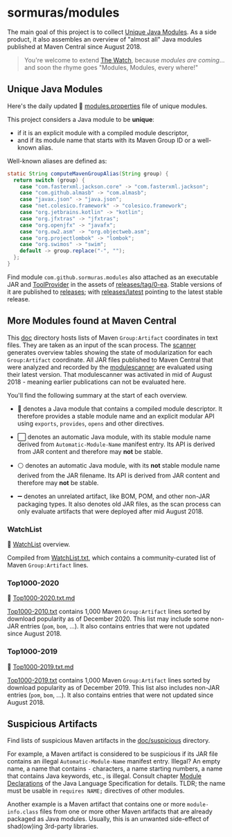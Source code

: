 # sormuras/modules

The main goal of this project is to collect [Unique Java Modules](#unique-java-modules).
As a side product, it also assembles an overview of "almost all" Java modules published at Maven Central since August 2018.

> You're welcome to extend [The Watch](#watchlist), because _modules are coming_... and soon the rhyme goes "Modules, Modules, every where!"


## Unique Java Modules

Here's the daily updated 🦄 [modules.properties](com.github.sormuras.modules/com/github/sormuras/modules/modules.properties) file of unique modules.

This project considers a Java module to be **unique**:

- if it is an explicit module with a compiled module descriptor,
- and if its module name that starts with its Maven Group ID or a well-known alias.

Well-known aliases are defined as:

```java
static String computeMavenGroupAlias(String group) {
  return switch (group) {
    case "com.fasterxml.jackson.core" -> "com.fasterxml.jackson";
    case "com.github.almasb" -> "com.almasb";
    case "javax.json" -> "java.json";
    case "net.colesico.framework" -> "colesico.framework";
    case "org.jetbrains.kotlin" -> "kotlin";
    case "org.jfxtras" -> "jfxtras";
    case "org.openjfx" -> "javafx";
    case "org.ow2.asm" -> "org.objectweb.asm";
    case "org.projectlombok" -> "lombok";
    case "org.swimos" -> "swim";
    default -> group.replace("-", "");
  };
}
```

Find module `com.github.sormuras.modules` also attached as an executable JAR and [ToolProvider](https://docs.oracle.com/en/java/javase/11/docs/api/java.base/java/util/spi/ToolProvider.html) in the assets of [releases/tag/0-ea](https://github.com/sormuras/modules/releases/tag/0-ea).
Stable versions of it are published to [releases](https://github.com/sormuras/modules/releases); with [releases/latest](https://github.com/sormuras/modules/releases/latest) pointing to the latest stable release.


## More Modules found at Maven Central

This [doc](doc) directory hosts lists of Maven `Group:Artifact` coordinates in text files.
They are taken as an input of the scan process.
The [scanner](.bach/build/build/Scanner.java) generates overview tables showing the state of modularization for each `Group:Artifact` coordinate.
All JAR files published to Maven Central that were analyzed and recorded by the [modulescanner](https://github.com/sandermak/modulescanner) are evaluated using their latest version.
That modulescanner was activated in mid of August 2018 - meaning earlier publications can not be evaluated here.

You'll find the following summary at the start of each overview.

- 🧩 denotes a Java module that contains a compiled module descriptor.
  It therefore provides a stable module name and an explicit modular API using `exports`, `provides`, `opens` and other directives.

- ⬜ denotes an automatic Java module, with its stable module name derived from `Automatic-Module-Name` manifest entry.
  Its API is derived from JAR content and therefore may **not** be stable.

- ⚪ denotes an automatic Java module, with its **not** stable module name derived from the JAR filename.
  Its API is derived from JAR content and therefore may **not** be stable.

- ➖ denotes an unrelated artifact, like BOM, POM, and other non-JAR packaging types.
  It also denotes old JAR files, as the scan process can only evaluate artifacts that were deployed after mid August 2018.

### WatchList

📜 [WatchList](doc/WatchList.txt.md) overview.

Compiled from [WatchList.txt](doc/WatchList.txt), which contains a community-curated list of Maven `Group:Artifact` lines.

### Top1000-2020

📜 [Top1000-2020.txt.md](doc/Top1000-2020.txt.md)

[Top1000-2010.txt](doc/Top1000-2020.txt) contains 1,000 Maven `Group:Artifact` lines sorted by download popularity as of December 2020.
This list may include some non-JAR entries (`pom`, `bom`, ...).
It also contains entries that were not updated since August 2018.

### Top1000-2019

📜 [Top1000-2019.txt.md](doc/Top1000-2019.txt.md)

[Top1000-2019.txt](doc/Top1000-2019.txt) contains 1,000 Maven `Group:Artifact` lines sorted by download popularity as of December 2019.
This list also includes non-JAR entries (`pom`, `bom`, ...).
It also contains entries that were not updated since August 2018.


## Suspicious Artifacts

Find lists of suspicious Maven artifacts in the [doc/suspicious](doc/suspicious) directory.

For example, a Maven artifact is considered to be suspicious if its JAR file contains an illegal `Automatic-Module-Name` manifest entry.
Illegal? An empty name, a name that contains `-` characters, a name starting numbers, a name that contains Java keywords, etc., is illegal.
Consult chapter [Module Declarations](https://docs.oracle.com/javase/specs/jls/se9/html/jls-7.html#jls-7.7) of the Java Language Specification for details.
TLDR; the name must be usable in `requires NAME;` directives of other modules. 

Another example is a Maven artifact that contains one or more `module-info.class` files from one or more other Maven artifacts that are already packaged as Java modules. 
Usually, this is an unwanted side-effect of shad(ow)ing 3rd-party libraries.
